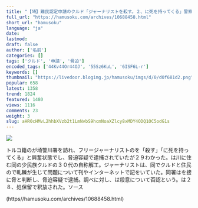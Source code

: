 ```yaml
---
title: "【埼】難民認定申請のクルド「ジャーナリストを殺す。２、に死を持ってくる」警察署で脅迫して逮捕→謎ので釈放される"
full_url: "https://hamusoku.com/archives/10688458.html"
short_url: "hamusoku"
language: "ja"
date: 
lastmod: 
draft: false
author: ['名前']
categories: []
tags: ['クルド', '申請', '脅迫']
encoded_tags: ['44Kv44Or44OJ', '55Sz6KuL', '6ISF6L-r']
keywords: []
thumbnail: "https://livedoor.blogimg.jp/hamusoku/imgs/d/0/d0f681d2.png"
popular: 658
latest: 1358
trend: 1824
featured: 1480
views: 1116
comments: 23
weight: 3
slug: aHR0cHMvL2hhbXVzb2t1LmNvbS9hcmNoaXZlcy8xMDY4ODQ1OC5odG1s
---
```


![](https://livedoor.blogimg.jp/hamusoku/imgs/d/0/d0f681d2.png)

トルコ籍のが埼警川署を訪れ、フリージャーナリストのを「殺す」「に死を持ってくる」と興奮状態でし、脅迫容疑で逮捕されていたが２９わかった。は川に住む同の少民族クルドの３０代の自称解工。ジャーナリストは、同でクルドと住民ので軋轢が生じて問題について刊やインターネットで記をいていた。同署はを接に脅と判断し、脅迫容疑で逮捕。調べに対し、は殺意について否認という。は２８、処保留で釈放された。ソース 

(https//hamusoku.com/archives/10688458.html)
